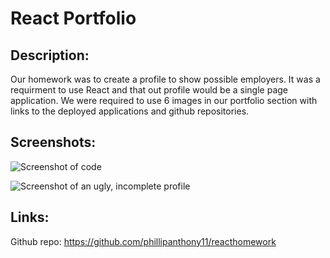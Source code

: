 # React Portfolio

## Description:

Our homework was to create a profile to show possible employers. It was a requirment to use React and that out profile would be a single page application. We were required to use 6 images in our portfolio section with links to the deployed applications and github repositories.

## Screenshots:

![Screenshot of code](/public/images/Screen%20Shot%202022-12-05%20at%204.06.25%20PM.png)

![Screenshot of an ugly, incomplete profile](/public/images/Screen%20Shot%202022-12-05%20at%204.06.35%20PM.png)

## Links:

Github repo: https://github.com/phillipanthony11/reacthomework
